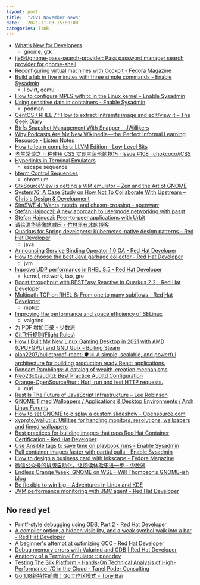 ```yaml
---
layout: post
title:  "2021 November News"
date:   2021-11-03 15:00:00
categories: link
---
```


- [What’s New for Developers](https://help.gnome.org/misc/release-notes/41.0/developers.html)
  - gnome, gtk
- [jle64/gnome-pass-search-provider: Pass password manager search provider for gnome-shell](https://github.com/jle64/gnome-pass-search-provider)
- [Reconfiguring virtual machines with Cockpit - Fedora Magazine](https://fedoramagazine.org/reconfiguring-virtual-machines-with-cockpit/)
- [Build a lab in five minutes with three simple commands - Enable Sysadmin](https://www.redhat.com/sysadmin/build-lab-quickly)
  - libvirt, qemu
- [How to configure MPLS with tc in the Linux kernel - Enable Sysadmin](https://www.redhat.com/sysadmin/mpls-tc-linux-kernel)
- [Using sensitive data in containers - Enable Sysadmin](https://www.redhat.com/sysadmin/sensitive-data-containers)
  - podman
- [CentOS / RHEL 7 : How to extract initramfs image and edit/view it – The Geek Diary](https://www.thegeekdiary.com/centos-rhel-7-how-to-extract-initramfs-image-and-editview-it/)
- [Btrfs Snapshot Management With Snapper - JWillikers](https://www.jwillikers.com/btrfs-snapshot-management-with-snapper)
- [Why Podcasts Are My New Wikipedia —the  Perfect Informal Learning Resource - Listen Notes](https://www.listennotes.com/blog/why-podcasts-are-my-new-wikipedia-the-perfect-41/)
- [How to learn compilers: LLVM Edition - Low Level Bits](https://lowlevelbits.org/how-to-learn-compilers-llvm-edition/)
- [老生常谈之 n 种使用 CSS 实现三角形的技巧 · Issue #108 · chokcoco/iCSS](https://github.com/chokcoco/iCSS/issues/108)
- [Hyperlinks in Terminal Emulators](https://gist.github.com/egmontkob/eb114294efbcd5adb1944c9f3cb5feda)
  - escape sequence
- [hterm Control Sequences](https://chromium.googlesource.com/apps/libapps/+/a5fb83c190aa9d74f4a9bca233dac6be2664e9e9/hterm/doc/ControlSequences.md#OSC)
  - chromium
- [GtkSourceView is getting a VIM emulator – Zen and the Art of GNOME](https://blogs.gnome.org/chergert/2021/11/01/gtksourceview-is-getting-a-vim-emulator/)
- [System76: A Case Study on How Not To Collaborate With Upstream – Chris's Design & Development](https://blogs.gnome.org/christopherdavis/2021/11/10/system76-how-not-to-collaborate/)
- [SimSWE 4: Wants, needs, and chasm-crossing - apenwarr](https://apenwarr.ca/log/20211024)
- [Stefan Hajnoczi: A new approach to usermode networking with passt](http://blog.vmsplice.net/2021/10/a-new-approach-to-usermode-networking.html)
- [Stefan Hajnoczi: Peer-to-peer applications with Urbit](http://blog.vmsplice.net/2021/11/peer-to-peer-applications-with-urbit.html)
- [请给清华镜像站减压 - 竹林里有冰的博客](https://blog.zhullyb.top/2021/05/27/relieve-the-pressure-of-tuna-mirror-site-please/)
- [Quarkus for Spring developers: Kubernetes-native design patterns - Red Hat Developer](https://developers.redhat.com/articles/2021/10/11/quarkus-spring-developers-kubernetes-native-design-patterns#operating_applications_on_kubernetes)
  - java
- [Announcing Service Binding Operator 1.0 GA - Red Hat Developer](https://developers.redhat.com/articles/2021/10/27/announcing-service-binding-operator-10-ga#example_scenario)
- [How to choose the best Java garbage collector - Red Hat Developer](https://developers.redhat.com/articles/2021/11/02/how-choose-best-java-garbage-collector#)
  - jvm
- [Improve UDP performance in RHEL 8.5 - Red Hat Developer](https://developers.redhat.com/articles/2021/11/05/improve-udp-performance-rhel-85#conclusion)
  - kernel, network, tso, gro
- [Boost throughput with RESTEasy Reactive in Quarkus 2.2 - Red Hat Developer](https://developers.redhat.com/articles/2021/11/04/boost-throughput-resteasy-reactive-quarkus-22#tune_the_slow_endpoints_to_optimize_performance)
- [Multipath TCP on RHEL 8: From one to many subflows - Red Hat Developer](https://developers.redhat.com/articles/2021/10/20/multipath-tcp-rhel-8-one-many-subflows#opening_an_mptcp_socket)
  - mptcp
- [Improving the performance and space efficiency of SELinux](https://www.redhat.com/en/blog/improving-performance-and-space-efficiency-selinux)
  - valgrind
- [为 PDF 增加目录 - 少数派](https://sspai.com/post/69601)
- [Git飞行规则(Flight Rules)](https://github.com/k88hudson/git-flight-rules/blob/master/README_zh-CN.md)
- [How I Built My New Linux Gaming Desktop in 2021 with AMD (CPU+GPU) and GNU Guix - Boiling Steam](https://boilingsteam.com/how-i-built-my-new-linux-gaming-desktop-in-2021-with-amd-cpugpu-and-gnu-guix/)
- [alan2207/bulletproof-react: 🛡️ ⚛️ A simple, scalable, and powerful architecture for building production ready React applications.](https://github.com/alan2207/bulletproof-react)
- [Rondam Ramblings: A catalog of wealth-creation mechanisms](https://blog.rongarret.info/2009/10/catalog-of-wealth-creation-mechanisms.html)
- [Neo23x0/auditd: Best Practice Auditd Configuration](https://github.com/Neo23x0/auditd)
- [Orange-OpenSource/hurl: Hurl, run and test HTTP requests.](https://github.com/Orange-OpenSource/hurl)
  - curl
- [Rust Is The Future of JavaScript Infrastructure – Lee Robinson](https://leerob.io/blog/rust?spm=ata.21736010.0.0.54e77e34v3Hn3o)
- [GNOME Timed Wallpapers / Applications & Desktop Environments / Arch Linux Forums](https://bbs.archlinux.org/viewtopic.php?id=258587)
- [How to set GNOME to display a custom slideshow - Opensource.com](https://opensource.com/article/17/12/create-your-own-wallpaper-slideshow-gnome)
- [xyproto/wallutils: Utilities for handling monitors, resolutions, wallpapers and timed wallpapers](https://github.com/xyproto/wallutils)
- [Best practices for building images that pass Red Hat Container Certification - Red Hat Developer](https://developers.redhat.com/articles/2021/11/11/best-practices-building-images-pass-red-hat-container-certification)
- [Use Ansible tags to save time on playbook runs - Enable Sysadmin](https://www.redhat.com/sysadmin/ansible-tags-fast-playbook-runs)
- [Pull container images faster with partial pulls - Enable Sysadmin](https://www.redhat.com/sysadmin/faster-container-image-pulls)
- [How to design a business card with Inkscape - Fedora Magazine](https://fedoramagazine.org/how-to-design-a-business-card-with-inkscape/)
- [微信公众号的排版自动化，让阅读体验更进一步 - 少数派](https://sspai.com/post/69926)
- [Endless Orange Week: GNOME on WSL – Will Thompson’s GNOME-ish blog](https://blogs.gnome.org/wjjt/2021/11/16/endless-orange-week-gnome-on-wsl/)
- [Be flexible to win big – Adventures in Linux and KDE](https://pointieststick.com/2021/11/13/be-flexible-to-win-big/)
- [JVM performance monitoring with JMC agent - Red Hat Developer](https://developers.redhat.com/articles/2021/11/16/jvm-performance-monitoring-jmc-agent#)

## No read yet
- [Printf-style debugging using GDB, Part 2 - Red Hat Developer](https://developers.redhat.com/articles/2021/10/13/printf-style-debugging-using-gdb-part-2#)
- [A compiler option, a hidden visibility, and a weak symbol walk into a bar - Red Hat Developer](https://developers.redhat.com/articles/2021/10/27/compiler-option-hidden-visibility-and-weak-symbol-walk-bar#)
- [A beginner's attempt at optimizing GCC - Red Hat Developer](https://developers.redhat.com/articles/2021/10/29/beginners-attempt-optimizing-gcc)
- [Debug memory errors with Valgrind and GDB | Red Hat Developer](https://developers.redhat.com/articles/2021/11/01/debug-memory-errors-valgrind-and-gdb)
- [Anatomy of a Terminal Emulator :: poor.dev](https://www.poor.dev/blog/terminal-anatomy/)
- [Testing The Silk Platform - Hands-On Technical Analysis of High-Performance I/O in the Cloud - Tanel Poder Consulting](https://tanelpoder.com/posts/testing-the-silk-platform/)
- [Go 1.18新特性前瞻：Go工作区模式 - Tony Bai](https://tonybai.com/2021/11/12/go-workspace-mode-in-go-1-18/)
